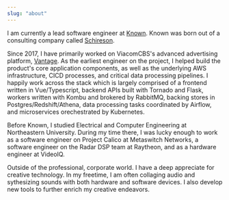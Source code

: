 ```yaml
---
slug: "about"
---
```


I am currently a lead software engineer at [Known](https://known.is). Known was born out of a consulting company called [Schireson](https://www.prnewswire.com/news-releases/data-science--strategy-firm-schireson-acquires-stun-creative--blackbird-to-form-known----a-new-breed-of-modern-marketing-company-300999494.html).  

Since 2017, I have primarily worked on ViacomCBS's advanced advertising platform, [Vantage](https://google.com/search?q=Vantage+ViacomCBS&tbm=nws). As the earliest engineer on the project, I helped build the product's core application components, as well as the underlying AWS infrastructure, CICD processes, and critical data processing pipelines. I happily work across the stack which is largely comprised of a frontend written in Vue/Typescript, backend APIs built with Tornado and Flask, workers written with Kombu and brokered by RabbitMQ, backing stores in Postgres/Redshift/Athena, data processing tasks coordinated by Airflow, and microservices orechestrated by Kubernetes.

Before Known, I studied Electrical and Computer Engineering at Northeastern University. During my time there, I was lucky enough to work as a software engineer on Project Calico at Metaswitch Networks, a software engineer on the Radar DSP team at Raytheon, and as a hardware engineer at VideoIQ.

Outside of the professional, corporate world. I have a deep appreciate for creative technology. In my freetime, I am often collaging audio and sythesizing sounds with both hardware and software devices. I also develop new tools to further enrich my creative endeavors.
